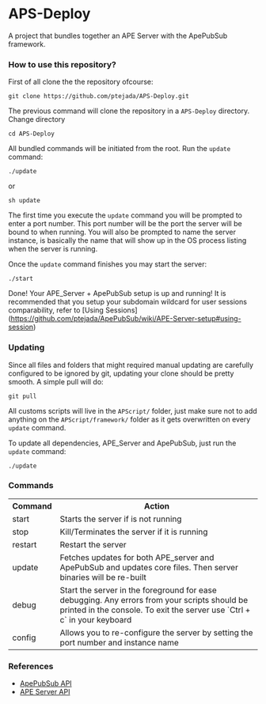 APS-Deploy
==========

A project that bundles together an APE Server with the ApePubSub framework.

### How to use this repository?

First of all clone the the repository ofcourse:
```
git clone https://github.com/ptejada/APS-Deploy.git
```

The previous command will clone the repository in a `APS-Deploy` directory. Change directory
```
cd APS-Deploy
```

All bundled commands will be initiated from the root. Run the `update` command:
```
./update
```
or
```
sh update
```
The first time you execute the `update` command you will be prompted to enter a port number. This port number will be the port the server will be bound to when running. You will also be prompted to name the server instance, is basically the name that will show up in the OS process listing when the server is running.

Once the `update` command finishes you may start the server:
```
./start
```

Done! Your APE_Server + ApePubSub setup is up and running! It is recommended that you setup your subdomain wildcard for user sessions comparability, refer to [Using Sessions] (https://github.com/ptejada/ApePubSub/wiki/APE-Server-setup#using-session)

### Updating

Since all files and folders that might required manual updating are carefully configured to be ignored by git, updating your clone should be pretty smooth. A simple pull will do:

```
git pull
```

All customs scripts will live in the `APScript/` folder, just make sure not to add anything on the `APScript/framework/` folder as it gets overwritten on every `update` command. 

To update all dependencies, APE_Server and ApePubSub, just run the `update` command:

```
./update
```

### Commands
<table>
	<tr>
		<th>Command</th>
		<th>Action</th>
	</tr>
	<tr>
		<td>start</td>
		<td>Starts the server if is not running</td>		
	</tr>
	<tr>
		<td>stop</td>
		<td>Kill/Terminates the server if it is running</td>		
	</tr>
	<tr>
		<td>restart</td>
		<td>Restart the server</td>		
	</tr>
	<tr>
		<td>update</td>
		<td>Fetches updates for both APE_server and ApePubSub and updates core files. Then server binaries will be re-built</td>		
	</tr>
	<tr>
		<td>debug</td>
		<td>Start the server in the foreground for ease debugging. Any errors from your scripts should be printed in the console. To exit the server use `Ctrl + c` in your keyboard</td>		
	</tr>
	<tr>
		<td>config</td>
		<td>Allows you to re-configure the server by setting the port number and instance name</td>		
	</tr>
	
</table>

### References

- [ApePubSub API](https://github.com/ptejada/ApePubSub/wiki/API)
- [APE Server API](http://www.ape-project.org/static/jsdocs/server/symbols/Ape.html)
